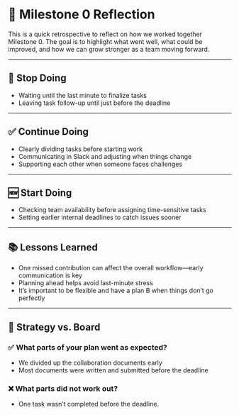 # 📝 Milestone 0 Reflection

This is a quick retrospective to reflect on how we worked together
Milestone 0.
The goal is to highlight what went well, what could be improved,
and how we can grow stronger as a team moving forward.

---

## 🛑 Stop Doing

- Waiting until the last minute to finalize tasks  
- Leaving task follow-up until just before the deadline  

---

## ✅ Continue Doing

- Clearly dividing tasks before starting work  
- Communicating in Slack and adjusting when things change  
- Supporting each other when someone faces challenges  

---

## 🆕 Start Doing

- Checking team availability before assigning time-sensitive tasks  
- Setting earlier internal deadlines to catch issues sooner  

---

## 📚 Lessons Learned

- One missed contribution can affect the overall workflow—early communication is
   key  
- Planning ahead helps avoid last-minute stress  
- It’s important to be flexible and have a plan B when things don’t
  go perfectly  

---

## 🎯 Strategy vs. Board

### ✅ What parts of your plan went as expected?

- We divided up the collaboration documents early  
- Most documents were written and submitted before the deadline  

### ❌ What parts did not work out?

- One task wasn’t completed before the deadline.
